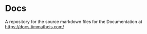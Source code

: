 # Docs
A repository for the source markdown files for the Documentation at https://docs.timmatheis.com/
